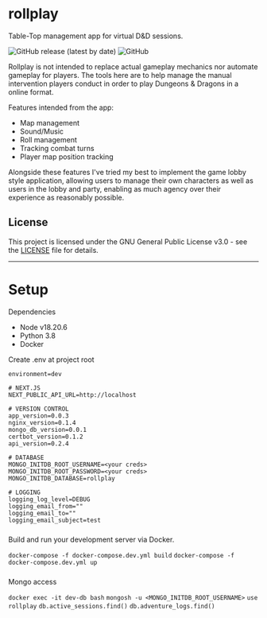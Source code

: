 # rollplay
Table-Top management app for virtual D&D sessions.

![GitHub release (latest by date)](https://img.shields.io/github/v/release/nuclearsheep540/rollplay?include_prereleases)
![GitHub](https://img.shields.io/github/license/nuclearsheep540/rollplay)

Rollplay is not intended to replace actual gameplay mechanics nor automate gameplay for players. The tools here are to help manage the manual intervention players conduct in order to play Dungeons & Dragons in a online format.

Features intended from the app:
- Map management
- Sound/Music
- Roll management
- Tracking combat turns
- Player map position tracking

Alongside these features I've tried my best to implement the game lobby style application, allowing users to manage their own characters as well as users in the lobby and party, enabling as much agency over their experience as reasonably possible.

## License
This project is licensed under the GNU General Public License v3.0 - see the [LICENSE](LICENSE) file for
details.

---

# Setup

Dependencies
- Node v18.20.6
- Python 3.8
- Docker


Create .env at project root
```
environment=dev

# NEXT.JS
NEXT_PUBLIC_API_URL=http://localhost

# VERSION CONTROL
app_version=0.0.3
nginx_version=0.1.4
mongo_db_version=0.0.1
certbot_version=0.1.2
api_version=0.2.4

# DATABASE
MONGO_INITDB_ROOT_USERNAME=<your creds>
MONGO_INITDB_ROOT_PASSWORD=<your creds>
MONGO_INITDB_DATABASE=rollplay

# LOGGING
logging_log_level=DEBUG
logging_email_from=""
logging_email_to=""
logging_email_subject=test
```

###
Build and run your development server via Docker.

`docker-compose -f docker-compose.dev.yml build`
`docker-compose -f docker-compose.dev.yml up`


###
Mongo access

`docker exec -it dev-db bash`
`mongosh -u <MONGO_INITDB_ROOT_USERNAME>`
`use rollplay`
`db.active_sessions.find()`
`db.adventure_logs.find()`

